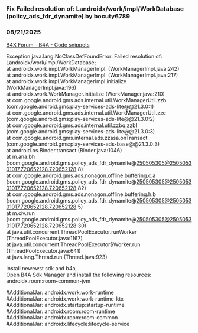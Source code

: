 ### Fix Failed resolution of: Landroidx/work/impl/WorkDatabase (policy_ads_fdr_dynamite) by bocuty6789
### 08/21/2025
[B4X Forum - B4A - Code snippets](https://www.b4x.com/android/forum/threads/168322/)

Exception java.lang.NoClassDefFoundError: Failed resolution of: Landroidx/work/impl/WorkDatabase;  
 at androidx.work.impl.WorkManagerImpl.<init> (WorkManagerImpl.java:242)  
 at androidx.work.impl.WorkManagerImpl.<init> (WorkManagerImpl.java:217)  
 at androidx.work.impl.WorkManagerImpl.initialize (WorkManagerImpl.java:196)  
 at androidx.work.WorkManager.initialize (WorkManager.java:210)  
 at com.google.android.gms.ads.internal.util.WorkManagerUtil.zzb (com.google.android.gms:play-services-ads-lite@@21.3.0:1)  
 at com.google.android.gms.ads.internal.util.WorkManagerUtil.zze (com.google.android.gms:play-services-ads-lite@@21.3.0:2)  
 at com.google.android.gms.ads.internal.util.zzbq.zzbI (com.google.android.gms:play-services-ads-lite@@21.3.0:3)  
 at com.google.android.gms.internal.ads.zzasa.onTransact (com.google.android.gms:play-services-ads-base@@21.3.0:3)  
 at android.os.Binder.transact (Binder.java:1046)  
 at m.ana.bh (:com.google.android.gms.policy\_ads\_fdr\_dynamite@250505305@250505301017.720652128.720652128:8)  
 at com.google.android.gms.ads.nonagon.offline.buffering.c.a (:com.google.android.gms.policy\_ads\_fdr\_dynamite@250505305@250505301017.720652128.720652128:82)  
 at com.google.android.gms.ads.nonagon.offline.buffering.h.b (:com.google.android.gms.policy\_ads\_fdr\_dynamite@250505305@250505301017.720652128.720652128:5)  
 at m.civ.run (:com.google.android.gms.policy\_ads\_fdr\_dynamite@250505305@250505301017.720652128.720652128:30)  
 at java.util.concurrent.ThreadPoolExecutor.runWorker (ThreadPoolExecutor.java:1167)  
 at java.util.concurrent.ThreadPoolExecutor$Worker.run (ThreadPoolExecutor.java:641)  
 at java.lang.Thread.run (Thread.java:923)  
  
Install newewst sdk and b4a,   
Open B4A Sdk Manager and install the following resources: androidx.room:room-common-jvm  
  
#AdditionalJar: androidx.work:work-runtime  
#AdditionalJar: androidx.work:work-runtime-ktx  
#AdditionalJar: androidx.startup:startup-runtime  
#AdditionalJar: androidx.room:room-runtime  
#AdditionalJar: androidx.room:room-common  
#AdditionalJar: androidx.lifecycle:lifecycle-service